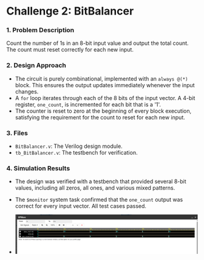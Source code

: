 # Challenge 2: BitBalancer

### 1. Problem Description
Count the number of 1s in an 8-bit input value and output the total count. The count must reset correctly for each new input.

### 2. Design Approach
- The circuit is purely combinational, implemented with an `always @(*)` block. This ensures the output updates immediately whenever the input changes.
- A `for` loop iterates through each of the 8 bits of the input vector. A 4-bit register, `one_count`, is incremented for each bit that is a '1'.
- The counter is reset to zero at the beginning of every block execution, satisfying the requirement for the count to reset for each new input.

### 3. Files
* `BitBalancer.v`: The Verilog design module.
* `tb_BitBalancer.v`: The testbench for verification.

### 4. Simulation Results
- The design was verified with a testbench that provided several 8-bit values, including all zeros, all ones, and various mixed patterns.
- The `$monitor` system task confirmed that the `one_count` output was correct for every input vector. All test cases passed.

- ![Waveform](../images/waveform2.png)
